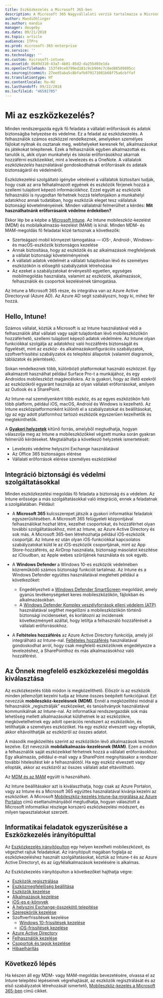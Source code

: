 ```yaml
---
title: Eszközkezelés a Microsoft 365-ben
description: A Microsoft 365 Nagyvállalati verzió tartalmazza a Microsoft Intune-t. Az Intune által a vállalata számára kínált mobileszköz-kezelés és mobilalkalmazás-kezelés ismertetése gyakori felhasználási helyzetek leírásával. A Microsoft 365 saját környezetében, az Intune használatával végzett telepítésének ismertetése.
author: MandiOhlinger
ms.author: mandia
manager: dougeby
ms.date: 09/21/2018
ms.topic: article
audience: ITPro
ms.prod: microsoft-365-enterprise
ms.service: ''
ms.technology: ''
ms.custom: microsoft-intune
ms.assetid: 0649d310-43a7-4b01-85d2-da255d03e1da
ms.openlocfilehash: 153f49ce0799ed181c9cb904c7c8ed88509805cc
ms.sourcegitcommit: 27eed5aba5c8bfafb079171081b68f75a6cbffaf
ms.translationtype: HT
ms.contentlocale: hu-HU
ms.lasthandoff: 09/22/2018
ms.locfileid: "46581705"
---
```

# <a name="what-is-device-management"></a>Mi az eszközkezelés? 

Minden rendszergazda egyik fő feladata a vállalati erőforrások és adatok biztonságba helyezése és védelme. Ez a feladat az eszközkezelés. A felhasználók számos eszközzel rendelkeznek, amelyeken személyes fájlokat nyitnak és osztanak meg, webhelyeket keresnek fel, alkalmazásokat és játékokat telepítenek. Ezek a felhasználók egyben alkalmazottak és tanulók is, akik olyan munkahelyi és iskolai erőforrásokhoz akarnak hozzáférni eszközeikkel, mint a levelezés és a OneNote. A vállalatok *eszközkezelés* használatával gondoskodhatnak erőforrásaik és adataik biztonságáról és védelméről. 

Eszközkezelési szolgáltató igénybe vételével a vállalatok biztosítani tudják, hogy csak az arra felhatalmazott egyének és eszközök férjenek hozzá a szellemi tulajdont képező információkhoz. Ezzel együtt az eszközök felhasználói is nyugodtan férhetnek hozzá telefonjaikon a munkahelyi adatokhoz annak tudatában, hogy eszközük eleget tesz vállalatuk biztonsági követelményeinek. Minden vállalatnál felmerülhet a kérdés: **Mit használhatnánk erőforrásaink védelme érdekében?**

Ekkor lép be a képbe a [Microsoft Intune](https://docs.microsoft.com/intune/introduction-intune). Az Intune mobileszköz-kezelést (MDM) és mobilalkalmazás-kezelést (MAM) is kínál. Minden MDM- és MAM-megoldás fő feladatai közé tartoznak a következők:

- Szerteágazó mobil környezet támogatása &mdash; iOS-, Android-, Windows- és macOS-eszközök biztonságos kezelése
- Annak biztosítása, hogy az eszközök és az alkalmazások megfeleljenek a vállalat biztonsági követelményeinek
- A vállalati adatok védelmét a vállalati tulajdonban lévő és személyes eszközökön is elősegítő szabályzatok létrehozása
- Az ezeket a szabályzatokat érvényesítő egyetlen, egységes mobilmegoldás használata, valamint az eszközök, alkalmazások, felhasználók és csoportok kezelésének támogatása.

Az Intune a Microsoft 365 része, és integrálva van az Azure Active Directoryval (Azure AD). Az Azure AD segít szabályozni, hogy ki, mihez fér hozzá.

## <a name="hello-intune"></a>Hello, Intune!
Számos vállalat, köztük a Microsoft is az Intune használatával védi a felhasználók által vállalati vagy saját tulajdonban lévő mobileszközökön hozzáférhető, szellemi tulajdont képező adatok védelmére. Az Intune olyan funkciókkal szolgálja az adatokhoz való hozzáférés biztonságát és figyelését, mint az eszköz- és alkalmazáskonfigurációs szabályzatok, szoftverfrissítési szabályzatok és telepítési állapotok (valamint diagramok, táblázatok és jelentések).

Sokan rendelkeznek több, különböző platformokat használó eszközzel. Egy alkalmazott használhat például Surface Pro-t a munkájához, és egy Androidos mobileszközt magáncélokra. Az is gyakori, hogy az illető ezekről az eszközökről egyaránt használja az olyan vállalati erőforrásokat, amilyen az Outlook és a SharePoint.

Az Intune-nal személyenként több eszköz, és az egyes eszközökön futó több platform, például iOS, macOS, Android és Windows is kezelhető. Az Intune eszközplatformonként különíti el a szabályzatokat és beállításokat, így az egy adott platformhoz tartozó eszközök egyszerűen kezelhetők és megtekinthetők.

A **[Gyakori helyzetek](https://docs.microsoft.com/intune/common-scenarios)** kitűnő forrás, amelyből megtudhatja, hogyan válaszolja meg az Intune a mobileszközökkel végzett munka során gyakran felmerülő kérdéseket. Megtalálhatja a következő helyzetek ismertetését:  
- Levelezés védelme helyszíni Exchange használatával
- Az Office 365 biztonságos elérése
- Vállalati erőforrások elérése személyes eszközökkel

## <a name="integration-with-secure-and-protect-services"></a>Integráció biztonsági és védelmi szolgáltatásokkal
Minden eszközkezelési megoldás fő feladata a biztonság és a védelem. Az Intune erőssége a más szolgáltatásokkal való integráció, ennek a feladatnak a szolgálatában. Például:

- A **Microsoft 365** kulcsszerepet játszik a gyakori informatikai feladatok egyszerűsítésében. A Microsoft 365 felügyeleti központjával felhasználókat hozhat létre, kezelhet csoportokat, és hozzáférhet olyan további szolgáltatásokhoz, mint az Intune, az Azure Active Directory és sok más. A Microsoft 365-ben létrehozhatja például iOS-eszközök csoportját. Az Intune ez után olyan iOS-funkciókkal kapcsolatos szabályzatokat küld le az iOS-eszközök csoportjának, mint az App Store-hozzáférés, az AirDrop használata, biztonsági másolatot készítése az iCloudban, az Apple webes szűrőjének használata és sok egyéb.

- A **Windows Defender** a Windows 10-es eszközök védelmében közreműködő számos biztonsági funkciót tartalmaz. Az Intune és a Windows Defender együttes használatával megteheti például a következőket: 

    - Engedélyezheti a [Windows Defender SmartScreen](https://docs.microsoft.com/intune/endpoint-protection-windows-10) megoldást, amely gyanús tevékenységeket keres mobileszközökön, fájlokban és alkalmazásokban. 
    - A [Windows Defender Komplex veszélyforrások elleni védelem (ATP)](https://docs.microsoft.com/intune/advanced-threat-protection) használatával segíthet megelőzni a mobileszközökön történő biztonsági incidenseket, és korlátozni az incidensek következményeit azáltal, hogy letiltja a felhasználó hozzáférését a vállalati erőforrásokhoz.

- A **Feltételes hozzáférés** az Azure Active Directory funkciója, amely jól integrálható az Intune-nal. [Feltételes hozzáférés](https://docs.microsoft.com/intune/conditional-access) használatával gondoskodhat arról, hogy csak megfelelő eszközöknek engedélyezze a levelezéshez, a SharePointhoz és más alkalmazásokhoz való hozzáférést. 

## <a name="choose-the-device-management-solution-thats-right-for-you"></a>Az Önnek megfelelő eszközkezelési megoldás kiválasztása

Az eszközkezelés több módon is megközelíthető. Először is az eszközök minden jellemzőjét kezelni tudja az Intune összes beépített funkciójával. Ezt nevezzük **mobileszköz-kezelésnek (MDM)**. Ennél a megközelítési módnál a felhasználók „regisztrálják” eszközeiket, és tanúsítványok használatával kommunikálnak az Intune-nal. Az informatikai rendszergazdák sok más lehetőség mellett alkalmazásokat küldhetnek le az eszközökre, megkövetelhetnek egy adott operációs rendszert az eszközökön, és letilthatják a személyes eszközöket. Ha egy eszköz elveszett vagy ellopták, akkor eltávolíthatják az eszközről az összes adatot. 

A második megközelítés szerint az eszközökön lévő alkalmazások lesznek kezelve. Ezt nevezzük **mobilalkalmazás-kezelésnek (MAM)**. Ezen a módon a felhasználók saját eszközeikkel férhetnek hozzá a vállalati erőforrásokhoz. Egy alkalmazás, például e-mail vagy a SharePoint megnyitásakor a rendszer további hitelesítést kér a felhasználótól. Ha egy eszköz elveszett vagy ellopták, akkor az eszközről az összes vállalati adat eltávolítható. 

Az [MDM és az MAM](https://docs.microsoft.com/intune/byod-technology-decisions) együtt is használható.

Az Intune beállításakor azt is kiválaszthatja, hogy csak az Azure Portalon, vagy az Intune és a Microsoft 365 együttes használatával kívánja kezelni az eszközöket. A Microsoft [Mobileszköz-kezelés Intune-ba migrálása az Azure Portalon](https://www.microsoft.com/itshowcase/Article/Content/1042/Migrating-mobile-device-management-to-Intune-in-the-Azure-portal) című esettanulmányából megtudhatja, hogyan választott a Microsoft informatikai részlege korszerű eszközkezelési módszert, és milyen tapasztalatokat szerzett. 

## <a name="simplify-it-tasks-using-the-device-management-dashboard"></a>Informatikai feladatok egyszerűsítése a Eszközkezelés irányítópulttal

Az [Eszközkezelés irányítópulton](https://devicemanagement.portal.azure.com/) egy helyen kezelheti mobileszközeit, és végezhet rajtuk feladatokat. Az irányítópult magában foglalja az eszközkezeléshez használt szolgáltatásokat, köztük az Intune-t és az Azure Active Directoryt, és az ügyfélalkalmazások kezelésére is alkalmas. 

Az Eszközkezelés irányítópulton a következőket hajthatja végre:

- [Eszközök regisztrálása](https://docs.microsoft.com/intune/device-enrollment)
- [Eszközmegfelelőség beállítása](https://docs.microsoft.com/intune/device-compliance-get-started)
- [Eszközök kezelése](https://docs.microsoft.com/intune/device-management)
- [Alkalmazások kezelése](https://docs.microsoft.com/intune/app-management)  
- [iOS-es e-könyvek](https://docs.microsoft.com/intune/vpp-ebooks-ios)  
- [A helyszíni Exchange-összekötő telepítése](https://docs.microsoft.com/intune/exchange-connector-install)  
- [Szerepkörök kezelése](https://docs.microsoft.com/intune/role-based-access-control)  
- Szoftverfrissítések kezelése
  - [Windows 10-frissítések kezelése](https://docs.microsoft.com/intune/windows-update-for-business-configure)  
  - [iOS-frissítések kezelése](https://docs.microsoft.com/intune/software-updates-ios)  
- [Azure Active Directory](https://docs.microsoft.com/azure/active-directory)  
- [Felhasználók kezelése](https://docs.microsoft.com/azure/active-directory/fundamentals/add-users-azure-active-directory)
- [Csoportok és tagok kezelése](https://docs.microsoft.com/azure/active-directory/fundamentals/active-directory-manage-groups)
- [Hibaelhárítás](https://docs.microsoft.com/intune/help-desk-operators)

## <a name="next-step"></a>Következő lépés
Ha készen áll egy MDM- vagy MAM-megoldás bevezetésére, olvassa el az Intune telepítési lépéseinek végrehajtását, az eszközök regisztrálását és az első szabályzatok létrehozását ismertető, [Mobileszköz-kezelés a Microsoft 365-ben](https://docs.microsoft.com/microsoft-365/enterprise/mobility-infrastructure) című cikket. 
